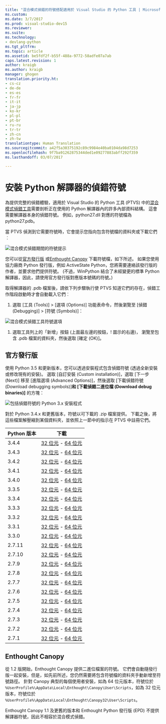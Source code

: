 ```yaml
---
title: "混合模式偵錯的符號搭配適用於 Visual Studio 的 Python 工具 | Microsoft Docs"
ms.custom: 
ms.date: 3/7/2017
ms.prod: visual-studio-dev15
ms.reviewer: 
ms.suite: 
ms.technology:
- devlang-python
ms.tgt_pltfrm: 
ms.topic: article
ms.assetid: be5fdf2f-b55f-488a-9772-58adfe07a7ab
caps.latest.revision: 1
author: kraigb
ms.author: kraigb
manager: ghogen
translation.priority.ht:
- cs-cz
- de-de
- es-es
- fr-fr
- it-it
- ja-jp
- ko-kr
- pl-pl
- pt-br
- ru-ru
- tr-tr
- zh-cn
- zh-tw
translationtype: Human Translation
ms.sourcegitcommit: a42f5a30375192c89c9984e40ba0104da98d7253
ms.openlocfilehash: 9f7ba91262875344ded1e09277883abff292f359
ms.lasthandoff: 03/07/2017

---
```


# <a name="installing-debugging-symbols-for-python-interpreters"></a>安裝 Python 解譯器的偵錯符號

為提供完整的偵錯體驗，適用於 Visual Studio 的 Python 工具 (PTVS) 中的[混合模式偵錯工具](debugging-mixed-mode.md)需要剖析正在使用的 Python 解譯器內的許多內部資料結構。 這會需要解譯器本身的偵錯符號。 例如，python27.dll 對應的符號檔為 python27.pdb。

當 PTVS 偵測到它需要符號時，它會提示您指向包含符號檔的資料夾或下載它們︰

![混合模式偵錯期間的符號提示](media/mixed-mode-debugging-symbols-required.png) 

您可以從[官方發行版](#official-distribution) 或[Enthought Canopy](#enthought-canopy) 下載符號檔，如下所述。 如果您使用協力廠商 Python 發行版，例如 ActiveState Python，您將需要連絡該發行版的作者，並要求他們提供符號。 (不過，WinPython 結合了未經變更的標準 Python 解譯器，因此，請使用官方發行版對應版本號碼的符號。)

取得解譯器的 .pdb 檔案後，請依下列步驟執行使 PTVS 知道它們的存在，偵錯工作階段啟動時才會自動載入它們︰

1. 選取 [工具 (Tools)] > [選項 (Options)] 功能表命令，然後瀏覽至 [偵錯 (Debugging)] > [符號 (Symbols)]：

![混合模式偵錯工具符號選項](media/mixed-mode-debugging-symbols.png)

1. 選取工具列上的「新增」按鈕 (上面最左邊的按鈕，! 圖示的右邊)， 瀏覽至包含 .pdb 檔案的資料夾，然後選取 [確定 (OK)]。


## <a name="official-distribution"></a>官方發行版

使用 Python 3.5 和更新版本，您可以透過安裝程式包含偵錯符號 (透過全新安裝或修改現有的安裝)。 選取 [自訂安裝 (Custom installation)]，選取 [下一步 (Next)] 移至 [進階選項 (Advanced Options)]，然後選取 [下載偵錯符號 (Download debugging symbols)]**和 [下載偵錯二進位檔 (Download debug binaries)]** 的方塊：

![包括偵錯符號的 Python 3.x 安裝程式](media/mixed-mode-debugging-symbols-installer35.png)

對於 Python 3.4.x 和更舊版本，符號以可下載的 .zip 檔案提供。 下載之後，將這些檔案解壓縮到某個資料夾，並依照上一節中的指示在 PTVS 中註冊它們。

| Python 版本 | 下載 | 
| --- | --- | 
| 3.4.4 | [32 位元](https://www.python.org/ftp/python/3.4.4/python-3.4.4-pdb.zip) - [64 位元](https://www.python.org/ftp/python/3.4.4/python-3.4.4.amd64-pdb.zip) |
| 3.4.3 | [32 位元](https://www.python.org/ftp/python/3.4.3/python-3.4.3-pdb.zip) - [64 位元](https://www.python.org/ftp/python/3.4.3/python-3.4.3.amd64-pdb.zip) |
| 3.4.2 | [32 位元](https://www.python.org/ftp/python/3.4.2/python-3.4.2-pdb.zip) - [64 位元](https://www.python.org/ftp/python/3.4.2/python-3.4.2.amd64-pdb.zip) |
| 3.4.1 | [32 位元](https://www.python.org/ftp/python/3.4.1/python-3.4.1-pdb.zip) - [64 位元](https://www.python.org/ftp/python/3.4.1/python-3.4.1.amd64-pdb.zip) |
| 3.4.0 | [32 位元](https://www.python.org/ftp/python/3.4.0/python-3.4.0-pdb.zip) - [64 位元](https://www.python.org/ftp/python/3.4.0/python-3.4.0.amd64-pdb.zip) |
| 3.3.5 | [32 位元](http://www.python.org/ftp/python/3.3.5/python-3.3.5-pdb.zip) - [64 位元](http://www.python.org/ftp/python/3.3.5/python-3.3.5.amd64-pdb.zip) |
| 3.3.4 | [32 位元](http://python.org/ftp/python/3.3.4/python-3.3.4-pdb.zip) - [64 位元](http://python.org/ftp/python/3.3.4/python-3.3.4.amd64-pdb.zip) |
| 3.3.3 | [32 位元](http://python.org/ftp/python/3.3.3/python-3.3.3-pdb.zip) - [64 位元](http://python.org/ftp/python/3.3.3/python-3.3.3.amd64-pdb.zip) |
| 3.3.2 | [32 位元](http://python.org/ftp/python/3.3.2/python-3.3.2-pdb.zip) - [64 位元](http://python.org/ftp/python/3.3.2/python-3.3.2.amd64-pdb.zip) |
| 3.3.1 | [32 位元](http://python.org/ftp/python/3.3.1/python-3.3.1-pdb.zip) - [64 位元](http://python.org/ftp/python/3.3.1/python-3.3.1.amd64-pdb.zip) |
| 3.3.0 | [32 位元](http://python.org/ftp/python/3.3.0/python-3.3.0-pdb.zip) - [64 位元](http://python.org/ftp/python/3.3.0/python-3.3.0.amd64-pdb.zip) |
| 2.7.11 | [32 位元](https://www.python.org/ftp/python/2.7.11/python-2.7.11-pdb.zip) - [64 位元](https://www.python.org/ftp/python/2.7.11/python-2.7.11.amd64-pdb.zip) |
| 2.7.10 | [32 位元](https://www.python.org/ftp/python/2.7.10/python-2.7.10-pdb.zip) - [64 位元](https://www.python.org/ftp/python/2.7.10/python-2.7.10.amd64-pdb.zip) |
| 2.7.9 | [32 位元](https://www.python.org/ftp/python/2.7.9/python-2.7.9-pdb.zip) - [64 位元](https://www.python.org/ftp/python/2.7.9/python-2.7.9.amd64-pdb.zip) |
| 2.7.8 | [32 位元](https://www.python.org/ftp/python/2.7.8/python-2.7.8-pdb.zip) - [64 位元](https://www.python.org/ftp/python/2.7.8/python-2.7.8.amd64-pdb.zip) |
| 2.7.7 | [32 位元](https://www.python.org/ftp/python/2.7.7/python-2.7.7-pdb.zip) - [64 位元](https://www.python.org/ftp/python/2.7.7/python-2.7.7.amd64-pdb.zip) |
| 2.7.6 | [32 位元](http://python.org/ftp/python/2.7.6/python-2.7.6-pdb.zip) - [64 位元](http://python.org/ftp/python/2.7.6/python-2.7.6.amd64-pdb.zip) |
| 2.7.5 | [32 位元](http://python.org/ftp/python/2.7.5/python-2.7.5-pdb.zip) - [64 位元](http://python.org/ftp/python/2.7.5/python-2.7.5.amd64-pdb.zip) |
| 2.7.4 | [32 位元](http://python.org/ftp/python/2.7.4/python-2.7.4-pdb.zip) - [64 位元](http://python.org/ftp/python/2.7.4/python-2.7.4.amd64-pdb.zip) |
| 2.7.3 | [32 位元](http://python.org/ftp/python/2.7.3/python-2.7.3-pdb.zip) - [64 位元](http://python.org/ftp/python/2.7.3/python-2.7.3.amd64-pdb.zip) |
| 2.7.2 | [32 位元](http://python.org/ftp/python/2.7.2/python-2.7.2-pdb.zip) - [64 位元](http://python.org/ftp/python/2.7.2/python-2.7.2.amd64-pdb.zip) |
| 2.7.1 | [32 位元](http://python.org/ftp/python/2.7.1/python-2.7.1-pdb.zip) - [64 位元](http://python.org/ftp/python/2.7.1/python-2.7.1.amd64-pdb.zip) |


## <a name="enthought-canopy"></a>Enthought Canopy

從 1.2 版開始，Enthought Canopy 提供二進位檔案的符號。 它們會自動隨發行版一起安裝，但是，如先前所述，您仍然需要將包含符號檔的資料夾手動新增至符號路徑。 針對 Canopy 典型的每個使用者安裝，如為 64 位元版本，符號位於 `%UserProfile%\AppData\Local\Enthought\Canopy\User\Scripts`，如為 32 位元版本，符號位於 `%UserProfile%\AppData\Local\Enthought\Canopy32\User\Scripts`。

Enthought Canopy 1.1 及更舊的版本和 Enthought Python 發行版 (EPD) 不提供解譯器符號，因此不相容於混合模式偵錯。
